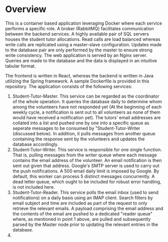 # Overview

This is a container based application leveraging Docker where each service performs a specific role. A broker (RabbitMQ) facilitates communication between the backend services. A highly available pair of SQL servers houses the student tutor allocations. Read calls are load balanced whereas write calls are replicated using a master-slave configuration. Updates made to the database pair are only performed by the master to ensure strong write consistency. The web application is served by an Nginx server. Queries are made to the database and the data is displayed in an intuitive tabular format.

The frontend is written in React, whereas the backend is written in Java utilizing the Spring framework. A sample Dockerfile is provided in this repository. The application consists of the following services:

1) Student-Tutor-Master. This service can be regarded as the coordinator of the whole operation. It queries the database daily to determine whom among the volunteers have not responded yet (At the beginning of each weekly cycle, a notification is sent out to all volunteers as none of them would have received a notification yet). The tutors' email addresses are collated into a list and pushed one by one into a specific queue as seperate messages to be consumed by "Student-Tutor-Writer (discussed below). In addition, it pulls messages from another queue containing the response sent by the volunteers and updates the database accordingly.
2) Student-Tutor-Writer. This service is responsible for one single function. That is, pulling messages from the writer queue where each message contains the email address of the volunteer. An email notification is then sent out given that address. Google's SMTP server is used to carry out the push notifications. A 500 email daily limit is imposed by Google. By default, this worker can process 5 distinct messages concurrently. A dead letter queue, which ought to be included for robust error handling, is not included here.
3) Student-Tutor-Reader. This service polls the email inbox (used to send notifications) on a daily basis using an IMAP client. Search filters by email subject and time are included as part of the request to only retrieve the relevant emails. A payload comprising the email address and the contents of the email are pushed to a dedicated "reader queue" where, as mentioned in point 1 above, are pulled and subsequently parsed by the Master node prior to updating the relevant entries in the database.
4) 
